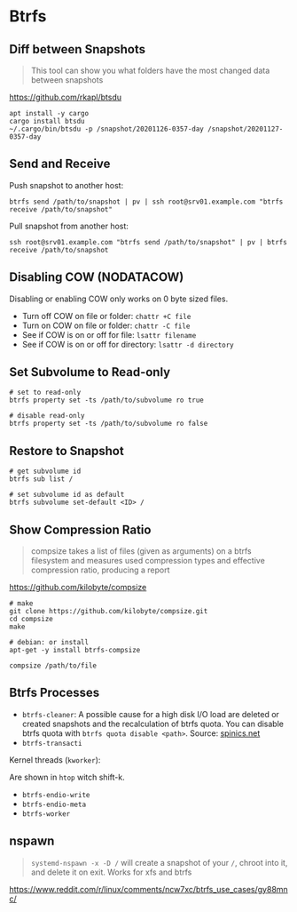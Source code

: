 # Btrfs

## Diff between Snapshots

> This tool can show you what folders have the most changed data between snapshots

https://github.com/rkapl/btsdu

```shell
apt install -y cargo
cargo install btsdu
~/.cargo/bin/btsdu -p /snapshot/20201126-0357-day /snapshot/20201127-0357-day
```

## Send and Receive

Push snapshot to another host:

```shell
btrfs send /path/to/snapshot | pv | ssh root@srv01.example.com "btrfs receive /path/to/snapshot"
```

Pull snapshot from another host:

```shell
ssh root@srv01.example.com "btrfs send /path/to/snapshot" | pv | btrfs receive /path/to/snapshot
```

## Disabling COW (NODATACOW)

Disabling or enabling COW only works on 0 byte sized files.

- Turn off COW on file or folder: `chattr +C file`
- Turn on COW on file or folder: `chattr -C file`
- See if COW is on or off for file: `lsattr filename`
- See if COW is on or off for directory: `lsattr -d directory`

## Set Subvolume to Read-only

```shell
# set to read-only
btrfs property set -ts /path/to/subvolume ro true

# disable read-only
btrfs property set -ts /path/to/subvolume ro false
```

## Restore to Snapshot

```shell
# get subvolume id
btrfs sub list /

# set subvolume id as default
btrfs subvolume set-default <ID> /
```

## Show Compression Ratio

> compsize takes a list of files (given as arguments) on a btrfs filesystem and measures used compression types and effective compression ratio, producing a report

https://github.com/kilobyte/compsize

```shell
# make
git clone https://github.com/kilobyte/compsize.git
cd compsize
make

# debian: or install
apt-get -y install btrfs-compsize

compsize /path/to/file
```

## Btrfs Processes 

- `btrfs-cleaner`: A possible cause for a high disk I/O load are deleted or created snapshots and the recalculation of btrfs quota. You can disable btrfs quota with `btrfs quota disable <path>`. Source: [spinics.net](https://www.spinics.net/lists/linux-btrfs/msg74737.html)
- `btrfs-transacti`

Kernel threads (`kworker`):

Are shown in `htop` witch shift-k.

- `btrfs-endio-write`
- `btrfs-endio-meta`
- `btrfs-worker`

## nspawn

> `systemd-nspawn -x -D /` will create a snapshot of your `/`, chroot into it, and delete it on exit. Works for xfs and btrfs

https://www.reddit.com/r/linux/comments/ncw7xc/btrfs_use_cases/gy88mnc/
